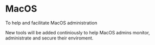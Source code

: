 # MacOS
To help and facilitate MacOS administration 

New tools will be added continiously to help MacOS admins monitor, administrate and secure their enviroment.
